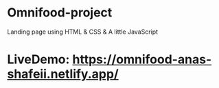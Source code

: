 # Omnifood-project
Landing page using HTML &amp; CSS &amp; A little JavaScript

# LiveDemo: https://omnifood-anas-shafeii.netlify.app/
